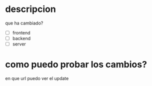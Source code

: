 # descripcion 
que ha cambiado?

- [ ] frontend
- [ ] backend
- [ ] server

# como puedo probar los cambios?
en que url puedo ver el update
